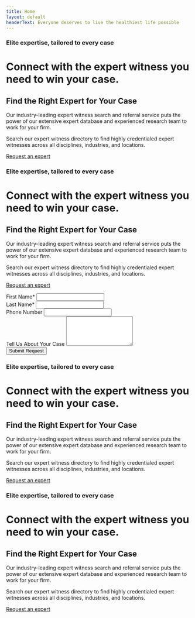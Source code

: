 ```yaml
---
title: Home
layout: default
headerText: Everyone deserves to live the healthiest life possible
---
```


<div class="section background-blue-dark color-white">
    <div class="site-wrapper grid">
        <div class="md-one-half">        
            <h3 class="h3">Elite expertise, tailored to every case</h3>
            <h1 class="h1">Connect with the expert witness you need to win your case.</h1>
            <h2 class="h2">Find the Right Expert for Your Case</h2>
            <p class="p2">Our industry-leading expert witness search and referral service puts the power of our extensive expert database and experienced research team to work for your firm.</p>
            <p class="p1">Search our expert witness directory to find highly credentialed expert witnesses across all disciplines, industries, and locations.</p>
            <p><a href="#" class="button -green">Request an expert</a></p>
        </div>
    </div>
</div>

<div class="section background-gray-light">
    <div class="site-wrapper grid right-aligned">
        <div class="md-one-half">        
            <h3 class="h3 color-gray-mid">Elite expertise, tailored to every case</h3>
            <h1 class="h1">Connect with the expert witness you need to win your case.</h1>
            <h2 class="h2">Find the Right Expert for Your Case</h2>
            <p class="p2">Our industry-leading expert witness search and referral service puts the power of our extensive expert database and experienced research team to work for your firm.</p>
            <p class="p1">Search our expert witness directory to find highly credentialed expert witnesses across all disciplines, industries, and locations.</p>
            <p><a href="#" class="button -gold">Request an expert</a></p>
            <form action="">
                <div class="input-wrap">
                    <label for="name-first">First Name*</label>
                    <input id="name-first" type="text" required>
                </div>
                <div class="input-wrap">
                    <label for="name-last">Last Name*</label>
                    <input id="name-last" type="text" required class="error">
                </div>
                <div class="input-wrap">
                    <label for="number">Phone Number</label>
                    <input id="number" type="tel">
                </div>
                <div class="input-wrap">
                    <label for="message">Tell Us About Your Case</label>
                    <textarea id="message" rows="5"></textarea>
                </div>
                <button class="submit button" type="submit">Submit Request</button>
            </form>
        </div>
    </div>
</div>

<div class="section background-gold color-white">
    <div class="site-wrapper grid">
        <div class="md-one-half">        
            <h3 class="h3">Elite expertise, tailored to every case</h3>
            <h1 class="h1">Connect with the expert witness you need to win your case.</h1>
            <h2 class="h2">Find the Right Expert for Your Case</h2>
            <p class="p2">Our industry-leading expert witness search and referral service puts the power of our extensive expert database and experienced research team to work for your firm.</p>
            <p class="p1">Search our expert witness directory to find highly credentialed expert witnesses across all disciplines, industries, and locations.</p>
            <p><a href="#" class="button">Request an expert</a></p>
        </div>
    </div>
</div>

<div class="section background-green">
    <div class="site-wrapper grid right-aligned">
        <div class="md-one-half">        
            <h3 class="h3">Elite expertise, tailored to every case</h3>
            <h1 class="h1">Connect with the expert witness you need to win your case.</h1>
            <h2 class="h2">Find the Right Expert for Your Case</h2>
            <p class="p2">Our industry-leading expert witness search and referral service puts the power of our extensive expert database and experienced research team to work for your firm.</p>
            <p class="p1">Search our expert witness directory to find highly credentialed expert witnesses across all disciplines, industries, and locations.</p>
            <p><a href="#" class="button">Request an expert</a></p>
        </div>
    </div>
</div>